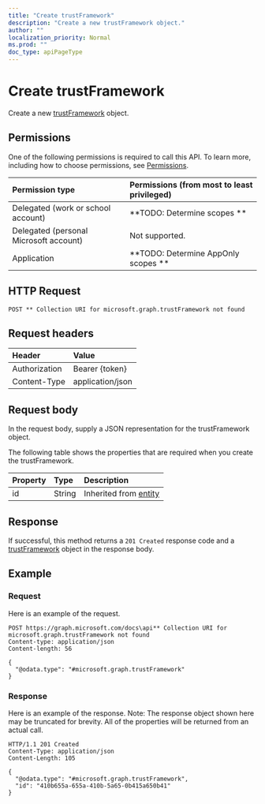 ```yaml
---
title: "Create trustFramework"
description: "Create a new trustFramework object."
author: ""
localization_priority: Normal
ms.prod: ""
doc_type: apiPageType
---
```


# Create trustFramework

Create a new [trustFramework](../resources/trustframework.md) object.

## Permissions
One of the following permissions is required to call this API. To learn more, including how to choose permissions, see [Permissions](/concepts/permissions-reference.md).

|Permission type|Permissions (from most to least privileged)|
|:---|:---|
|Delegated (work or school account)|**TODO: Determine scopes **|
|Delegated (personal Microsoft account)|Not supported.|
|Application|**TODO: Determine AppOnly scopes **|

## HTTP Request
<!-- {
  "blockType": "ignored"
}
-->
``` http
POST ** Collection URI for microsoft.graph.trustFramework not found
```

## Request headers
|Header|Value|
|:---|:---|
|Authorization|Bearer {token}|
|Content-Type|application/json|

## Request body
In the request body, supply a JSON representation for the trustFramework object.

The following table shows the properties that are required when you create the trustFramework.

|Property|Type|Description|
|:---|:---|:---|
|id|String| Inherited from [entity](../resources/entity.md)|



## Response
If successful, this method returns a `201 Created` response code and a [trustFramework](../resources/trustframework.md) object in the response body.

## Example

### Request
Here is an example of the request.
<!-- {
  "blockType": "request",
  "name": "create_trustframework_from_"
}
-->
``` http
POST https://graph.microsoft.com/docs\api** Collection URI for microsoft.graph.trustFramework not found
Content-type: application/json
Content-length: 56

{
  "@odata.type": "#microsoft.graph.trustFramework"
}
```

### Response
Here is an example of the response. Note: The response object shown here may be truncated for brevity. All of the properties will be returned from an actual call.
<!-- {
  "blockType": "response",
  "truncated": true,
  "@odata.type": "microsoft.graph.trustframework"
}
-->
``` http
HTTP/1.1 201 Created
Content-Type: application/json
Content-Length: 105

{
  "@odata.type": "#microsoft.graph.trustFramework",
  "id": "410b655a-655a-410b-5a65-0b415a650b41"
}
```

